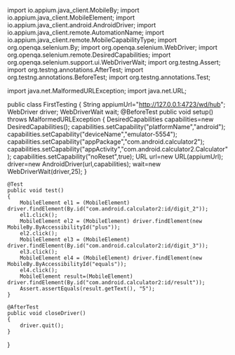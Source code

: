 import io.appium.java_client.MobileBy;
import io.appium.java_client.MobileElement;
import io.appium.java_client.android.AndroidDriver;
import io.appium.java_client.remote.AutomationName;
import io.appium.java_client.remote.MobileCapabilityType;
import org.openqa.selenium.By;
import org.openqa.selenium.WebDriver;
import org.openqa.selenium.remote.DesiredCapabilities;
import org.openqa.selenium.support.ui.WebDriverWait;
import org.testng.Assert;
import org.testng.annotations.AfterTest;
import org.testng.annotations.BeforeTest;
import org.testng.annotations.Test;

import java.net.MalformedURLException;
import java.net.URL;

public class FirstTesting {
    String appiumUrl="http://127.0.0.1:4723/wd/hub";
    WebDriver driver;
    WebDriverWait wait;
    @BeforeTest
    public void setup() throws MalformedURLException {
        DesiredCapabilities capabilities=new DesiredCapabilities();
        capabilities.setCapability("platformName","android");
        capabilities.setCapability("deviceName","emulator-5554");
        capabilities.setCapability("appPackage","com.android.calculator2");
        capabilities.setCapability("appActivity","com.android.calculator2.Calculator");
        capabilities.setCapability("noReset",true);
        URL url=new URL(appiumUrl);
        driver=new AndroidDriver(url,capabilities);
        wait=new WebDriverWait(driver,25);
    }

    @Test
    public void test()
    {
        MobileElement el1 = (MobileElement) driver.findElement(By.id("com.android.calculator2:id/digit_2"));
        el1.click();
        MobileElement el2 = (MobileElement) driver.findElement(new MobileBy.ByAccessibilityId("plus"));
        el2.click();
        MobileElement el3 = (MobileElement) driver.findElement(By.id("com.android.calculator2:id/digit_3"));
        el3.click();
        MobileElement el4 = (MobileElement) driver.findElement(new MobileBy.ByAccessibilityId("equals"));
        el4.click();
        MobileElement result=(MobileElement) driver.findElement(By.id("com.android.calculator2:id/result"));
        Assert.assertEquals(result.getText(), "5");
    }

    @AfterTest
    public void closeDriver()
    {
        driver.quit();
    }
}
